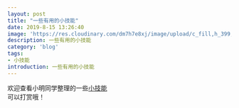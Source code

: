 ```yaml
---
layout: post
title: "一些有用的小技能"
date: 2019-8-15 13:26:40
image: 'https://res.cloudinary.com/dm7h7e8xj/image/upload/c_fill,h_399,w_760/v1501268554/sunrise_ttb9nk.jpg'
description: 一些有用的小技能
category: 'blog'
tags:
- 小技能
introduction: 一些有用的小技能
---
```


欢迎查看小明同学整理的一些[小技能](https://victor981221.github.io/2019/08/various-skills/)  
可以打赏哦！















